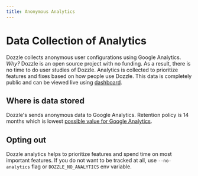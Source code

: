 ```yaml
---
title: Anonymous Analytics
---
```


# Data Collection of Analytics

Dozzle collects anonymous user configurations using Google Analytics. _Why?_ Dozzle is an open source project with no funding. As a result, there is no time to do user studies of Dozzle. Analytics is collected to prioritize features and fixes based on how people use Dozzle. This data is completely public and can be viewed live using [dashboard](/guide/usage-dashboard).

## Where is data stored

Dozzle's sends anonymous data to Google Analytics. Retention policy is 14 months which is lowest [possible value for Google Analytics](https://support.google.com/analytics/answer/7667196).

## Opting out

Dozzle analytics helps to prioritize features and spend time on most important features. If you do not want to be tracked at all, use `--no-analytics` flag or `DOZZLE_NO_ANALYTICS` env variable.
